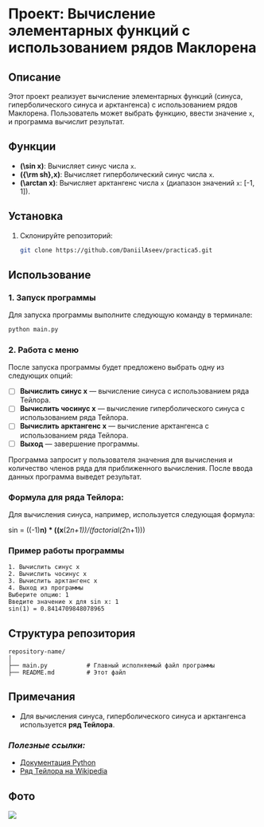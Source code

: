 # Проект: Вычисление элементарных функций с использованием рядов Маклорена

## Описание
Этот проект реализует вычисление элементарных функций (синуса, гиперболического синуса и арктангенса) с использованием рядов Маклорена. Пользователь может выбрать функцию, ввести значение `x`, и программа вычислит результат.

## Функции
- **\(\sin x\)**: Вычисляет синус числа `x`.
- **\({\rm sh}\,x\)**: Вычисляет гиперболический синус числа `x`.
- **\(\arctan x\)**: Вычисляет арктангенс числа `x` (диапазон значений `x`: [-1, 1]).

## Установка
1. Склонируйте репозиторий:
   ```bash
   git clone https://github.com/DaniilAseev/practica5.git

## Использование

### 1. Запуск программы

Для запуска программы выполните следующую команду в терминале:

```bash
python main.py
```

### 2. Работа с меню

После запуска программы будет предложено выбрать одну из следующих опций:

- [ ] **Вычислить синус x** — вычисление синуса с использованием ряда Тейлора.
- [ ] **Вычислить чосинус x** — вычисление гиперболического синуса с использованием ряда Тейлора.
- [ ] **Вычислить арктангенс x** — вычисление арктангенса с использованием ряда Тейлора.
- [ ] **Выход** — завершение программы.

Программа запросит у пользователя значения для вычисления и количество членов ряда для приближенного вычисления. После ввода данных программа выведет результат.

### Формула для ряда Тейлора:

Для вычисления синуса, например, используется следующая формула:

sin = ((-1)**n) * ((x**(2*n+1))/(factorial(2*n+1)))

### Пример работы программы

```text
1. Вычислить синус x
2. Вычислить чосинус x
3. Вычислить арктангенс x
4. Выход из программы
Выберите опцию: 1
Введите значение x для sin x: 1
sin(1) = 0.8414709848078965
```

## Структура репозитория

```
repository-name/
│
├── main.py           # Главный исполняемый файл программы
├── README.md         # Этот файл
```

## Примечания

- Для вычисления синуса, гиперболического синуса и арктангенса используется **ряд Тейлора**.

### *Полезные ссылки:*

- [Документация Python](https://docs.python.org/3/)
- [Ряд Тейлора на Wikipedia](https://ru.wikipedia.org/wiki/Ряд_Тейлора)

## Фото

![](https://cs10.pikabu.ru/images/big_size_comm/2020-02_4/1582214819141215611.jpg)
